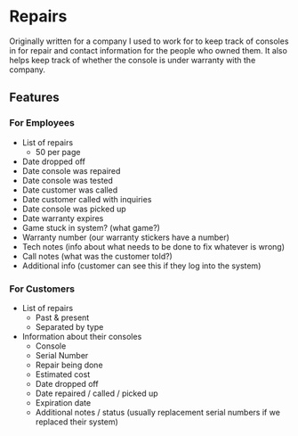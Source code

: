# Repairs

Originally written for a company I used to work for to keep track of
consoles in for repair and contact information for the people who owned
them. It also helps keep track of whether the console is under warranty
with the company.

## Features

### For Employees

* List of repairs
    * 50 per page
* Date dropped off
* Date console was repaired
* Date console was tested
* Date customer was called
* Date customer called with inquiries
* Date console was picked up
* Date warranty expires
* Game stuck in system? (what game?)
* Warranty number (our warranty stickers have a number)
* Tech notes (info about what needs to be done to fix whatever is wrong)
* Call notes (what was the customer told?)
* Additional info (customer can see this if they log into the system)

### For Customers

* List of repairs
    * Past & present
    * Separated by type
* Information about their consoles
    * Console
    * Serial Number
    * Repair being done
    * Estimated cost
    * Date dropped off
    * Date repaired / called / picked up
    * Expiration date
    * Additional notes / status (usually replacement serial numbers if we replaced their system)
